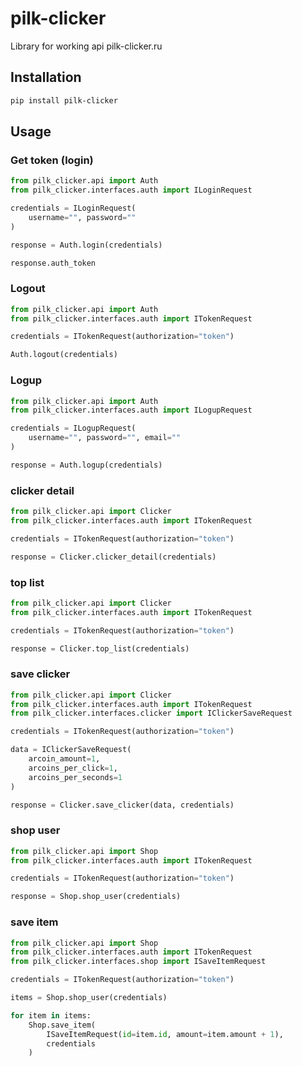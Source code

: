 # pilk-clicker
Library for working api pilk-clicker.ru

## Installation
```bash
pip install pilk-clicker
```

## Usage

### Get token (login)
```python
from pilk_clicker.api import Auth
from pilk_clicker.interfaces.auth import ILoginRequest

credentials = ILoginRequest(
    username="", password=""
)

response = Auth.login(credentials)

response.auth_token
```

### Logout
```python
from pilk_clicker.api import Auth
from pilk_clicker.interfaces.auth import ITokenRequest

credentials = ITokenRequest(authorization="token")

Auth.logout(credentials)
```

### Logup
```python
from pilk_clicker.api import Auth
from pilk_clicker.interfaces.auth import ILogupRequest

credentials = ILogupRequest(
    username="", password="", email=""
)

response = Auth.logup(credentials)
```

### clicker detail
```python
from pilk_clicker.api import Clicker
from pilk_clicker.interfaces.auth import ITokenRequest

credentials = ITokenRequest(authorization="token")

response = Clicker.clicker_detail(credentials)
```

### top list
```python
from pilk_clicker.api import Clicker
from pilk_clicker.interfaces.auth import ITokenRequest

credentials = ITokenRequest(authorization="token")

response = Clicker.top_list(credentials)
```

### save clicker
```python
from pilk_clicker.api import Clicker
from pilk_clicker.interfaces.auth import ITokenRequest
from pilk_clicker.interfaces.clicker import IClickerSaveRequest

credentials = ITokenRequest(authorization="token")

data = IClickerSaveRequest(
    arcoin_amount=1,
    arcoins_per_click=1,
    arcoins_per_seconds=1
)

response = Clicker.save_clicker(data, credentials)
```

### shop user
```python
from pilk_clicker.api import Shop
from pilk_clicker.interfaces.auth import ITokenRequest

credentials = ITokenRequest(authorization="token")

response = Shop.shop_user(credentials)
```

### save item
```python
from pilk_clicker.api import Shop
from pilk_clicker.interfaces.auth import ITokenRequest
from pilk_clicker.interfaces.shop import ISaveItemRequest

credentials = ITokenRequest(authorization="token")

items = Shop.shop_user(credentials)

for item in items:
    Shop.save_item(
        ISaveItemRequest(id=item.id, amount=item.amount + 1),
        credentials
    )
```
